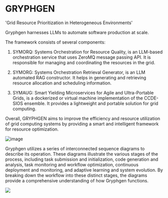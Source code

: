 # GRYPHGEN

'Grid Resource Prioritization in Heterogeneous Environments'


Gryphgen harnesses LLMs to automate software production at scale.


The framework consists of several components:

1. SYMORQ: Systems Orchestration for Resource Quality, is an LLM-based orchestration service that uses ZeroMQ message passing API. It is responsible for managing and coordinating the resources in the grid.

2. SYMORG: Systems Orchestration Retrieval Generator, is an LLM automated RAG constructor. It helps in generating and retrieving resource allocation and scheduling information.

3. SYMAUG: Smart Yielding Microservices for Agile and Ultra-Portable Grids, is a dockerized or virtual machine implementation of the CCDE-SIOS ensemble. It provides a lightweight and portable solution for grid computing.

Overall, GRYPHGEN aims to improve the efficiency and resource utilization of grid computing systems by providing a smart and intelligent framework for resource optimization.

![image](https://github.com/danindiana/GRYPHGEN/assets/3030588/525370bc-a8f2-46c6-98bd-58590e3d2a8f)

Gryphgen utilizes a series of interconnected sequence diagrams to describe its operation. These diagrams illustrate the various stages of the process, including task submission and initialization, code generation and analysis, task monitoring and workflow optimization, continuous deployment and monitoring, and adaptive learning and system evolution. By breaking down the workflow into these distinct stages, the diagrams provide a comprehensive understanding of how Gryphgen functions.


[![](https://mermaid.ink/img/pako:eNp1kcFOwzAMhl8l8rmrmrR0bQ5Ik4CdJmDTDqBeosYqFWoyklQwpr077rqJASMnx_7y-7ezg9pqBAke33o0Nd60qnGqqwyjs_bo2GRyzVZPi_vlo2S3JlDGEds67NAEP4JjfUCP7FyyO-veldP_0fMzmpRXQbnAGjToVGhNwwZfF_HZmsSXg10fSNzb3tX4rUzlnz5m3reNuUD-8TAfu-Pv3sfBhm1I9kBCNMrJKuoDDRF06DrVatrlbnhbQXihoSuQFGrlXiuozJ441Qe72poaZHA9RtBvNMkc935KbpR5tvb8CnIHHyCFyOIi46lIiqtpXqaliGALkmdJnIqM87RM8oTzfB_B50EgifM0z0Q5LfK8EFwUZQSo22DdYvz5g_39F1sCoCM?type=png)](https://mermaid.live/edit#pako:eNp1kcFOwzAMhl8l8rmrmrR0bQ5Ik4CdJmDTDqBeosYqFWoyklQwpr077rqJASMnx_7y-7ezg9pqBAke33o0Nd60qnGqqwyjs_bo2GRyzVZPi_vlo2S3JlDGEds67NAEP4JjfUCP7FyyO-veldP_0fMzmpRXQbnAGjToVGhNwwZfF_HZmsSXg10fSNzb3tX4rUzlnz5m3reNuUD-8TAfu-Pv3sfBhm1I9kBCNMrJKuoDDRF06DrVatrlbnhbQXihoSuQFGrlXiuozJ441Qe72poaZHA9RtBvNMkc935KbpR5tvb8CnIHHyCFyOIi46lIiqtpXqaliGALkmdJnIqM87RM8oTzfB_B50EgifM0z0Q5LfK8EFwUZQSo22DdYvz5g_39F1sCoCM)



